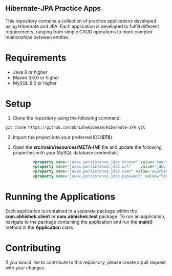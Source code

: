 ## Hibernate-JPA Practice Apps
This repository contains a collection of practice applications developed using Hibernate and JPA. Each application is developed to fulfill different requirements, ranging from simple CRUD operations to more complex relationships between entities.

# Requirements
+ Java 8 or higher
+ Maven 3.6.0 or higher
+ MySQL 8.0 or higher
# Setup
1. Clone the repository using the following command:
~~~ bash
git clone https://github.com/abhishekponnam/Hibernate-JPA.git
~~~
2. Import the project into your preferred IDE(**STS**).

3. Open the **src/main/resources/META-INF** file and update the following properties with your MySQL database credentials:

~~~ xml
            <property name="javax.persistence.jdbc.driver" value="com.mysql.cj.jdbc.Driver" />
            <property name="javax.persistence.jdbc.url"    value="jdbc:mysql://localhost:3306/yourDataBaseName" />
            <property name="javax.persistence.jdbc.user" value="yourUserName" />
            <property name="javax.persistence.jdbc.password" value="YourPassword" />
~~~
# Running the Applications
Each application is contained in a separate package within the **com.abhishek.client** or **com.abhishek.test** package. To run an application, navigate to the package containing the application and run the **main()** method in the **Application** class.

# Contributing
If you would like to contribute to this repository, please create a pull request with your changes.
